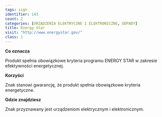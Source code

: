 ```yaml
---
tags: sign
identifier: 143
count: 2
categories: [URZĄDZENIA ELEKTRYCZNE I ELEKTRONICZNE, ODPADY]
title: Energy Star
visit: "http://www.energystar.gov/"
class: 1
---
```

**Co oznacza**

Produkt spełnia obowiązkowe kryteria programu ENERGY STAR w zakresie efektywności energetycznej.

**Korzyści**

Znak stanowi gwarancję, że produkt spełnia obowiązkowe kryteria energetyczne.

**Gdzie znajdziesz**

Znak przyznawany jest urządzeniom elektrycznym i elektronicznym.
